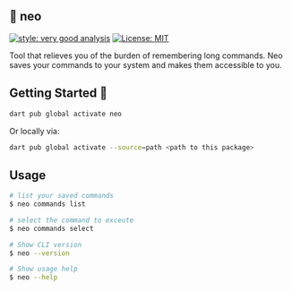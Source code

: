 ## 🐰 neo

[![style: very good analysis][very_good_analysis_badge]][very_good_analysis_link]
[![License: MIT][license_badge]][license_link]

Tool that relieves you of the burden of remembering long commands. Neo saves your commands to your system and makes them accessible to you.


## Getting Started 🚀

```sh
dart pub global activate neo
```

Or locally via:

```sh
dart pub global activate --source=path <path to this package>
```

## Usage

```sh
# list your saved commands
$ neo commands list

# select the command to exceute
$ neo commands select

# Show CLI version
$ neo --version

# Show usage help
$ neo --help
```

[license_badge]: https://img.shields.io/badge/license-MIT-blue.svg
[license_link]: https://opensource.org/licenses/MIT
[very_good_analysis_badge]: https://img.shields.io/badge/style-very_good_analysis-B22C89.svg
[very_good_analysis_link]: https://pub.dev/packages/very_good_analysis
